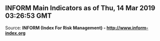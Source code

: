 ## INFORM Main Indicators as of Thu, 14 Mar 2019 03:26:53 GMT

Source: **INFORM (Index For Risk Management) - http://www.inform-index.org**